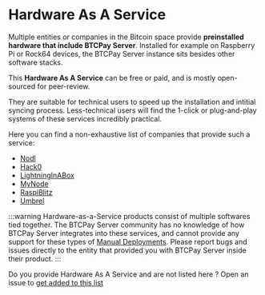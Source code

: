 # Hardware As A Service

Multiple entities or companies in the Bitcoin space provide **preinstalled hardware that include BTCPay Server**.
Installed for example on Raspberry Pi or Rock64 devices, the BTCPay Server instance sits besides other software stacks.

This **Hardware As A Service** can be free or paid, and is mostly open-sourced for peer-review.

They are suitable for technical users to speed up the installation and intitial syncing process.
Less-technical users will find the 1-click or plug-and-play systems of these services incredibly practical.

Here you can find a non-exhaustive list of companies that provide such a service:
- [Nodl](https://www.nodl.it/)
- [Hack0](https://www.dglab.com/en/works/hack0/)
- [LightningInABox](https://lightninginabox.co/)
- [MyNode](https://mynodebtc.com/)
- [RaspiBlitz](https://shop.fulmo.org/raspiblitz/)
- [Umbrel](https://getumbrel.com/)

:::warning
Hardware-as-a-Service products consist of multiple softwares tied together.
The BTCPay Server community has no knowledge of how BTCPay Server integrates into these services, and cannot provide any support for these types of [Manual Deployments](ManualDeployment.md). Please report bugs and issues directly to the entity that provided you with BTCPay Server inside their product.
:::

Do you provide Hardware As A Service and are not listed here ? Open an issue to [get added to this list](https://github.com/btcpayserver/btcpayserver-doc/issues)

